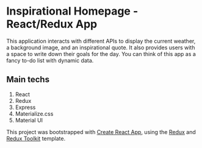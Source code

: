 # Inspirational Homepage - React/Redux App

This application interacts with different APIs to display the current weather, a background image, and an inspirational quote. It also provides users with a space to write down their goals for the day. You can think of this app as a fancy to-do list with dynamic data.

## Main techs

1. React
2. Redux
3. Express
4. Materialize.css
5. Material UI

This project was bootstrapped with [Create React App](https://github.com/facebook/create-react-app), using the [Redux](https://redux.js.org/) and [Redux Toolkit](https://redux-toolkit.js.org/) template.
